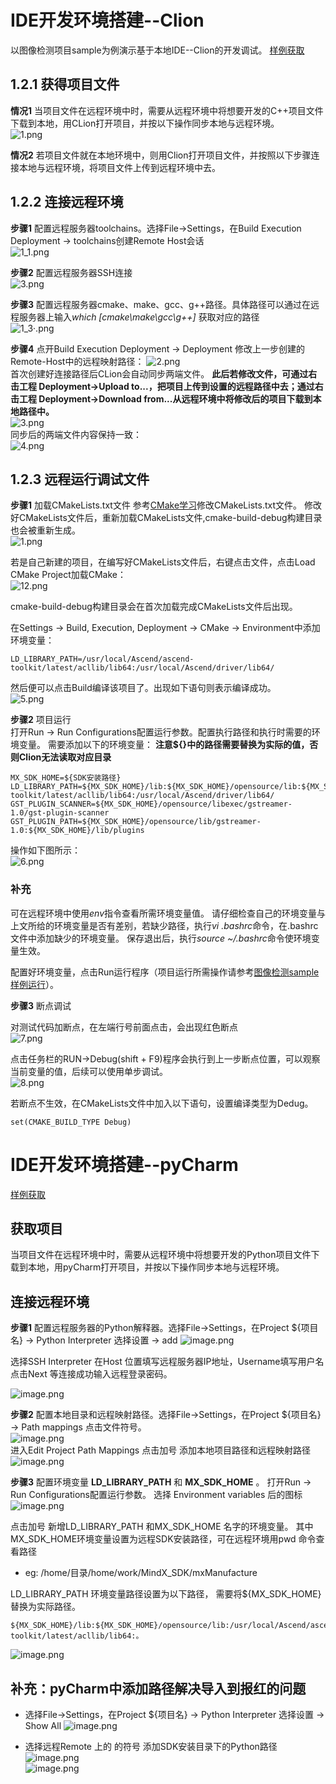 # IDE开发环境搭建--Clion

以图像检测项目sample为例演示基于本地IDE--Clion的开发调试。
[样例获取](https://gitee.com/ascend/mindxsdk-referenceapps/tree/master/tutorials/ImageDetectionSample)

## 1.2.1 获得项目文件
**情况1** 当项目文件在远程环境中时，需要从远程环境中将想要开发的C++项目文件下载到本地，用CLion打开项目，并按以下操作同步本地与远程环境。  
![1.png](img/1623219436881.png '1.png')

**情况2** 若项目文件就在本地环境中，则用Clion打开项目文件，并按照以下步骤连接本地与远程环境，将项目文件上传到远程环境中去。


## 1.2.2 连接远程环境

**步骤1**   配置远程服务器toolchains。选择File->Settings，在Build Execution Deployment -> toolchains创建Remote Host会话  
![1_1.png](img/1622100078616.png '1_1.png')

**步骤2**   配置远程服务器SSH连接  
![3.png](img/1622528329436.png '3.png')

**步骤3**   配置远程服务器cmake、make、gcc、g++路径。具体路径可以通过在远程服务器上输入*which [cmake\make\gcc\g++]* 获取对应的路径  
![1_3·.png](img/1622101236396.png '1_3·.png')

**步骤4**  点开Build Execution Deployment -> Deployment 修改上一步创建的Remote-Host中的远程映射路径： 
![2.png](img/1623220168055.png '2.png')  
首次创建好连接路径后CLion会自动同步两端文件。
**此后若修改文件，可通过右击工程 Deployment->Upload to...，把项目上传到设置的远程路径中去；通过右击工程 Deployment->Download from...从远程环境中将修改后的项目下载到本地路径中。**  
![3.png](img/1623220230223.png '3.png')  
同步后的两端文件内容保持一致：  
![4.png](img/1623220694823.png '4.png')

## 1.2.3 远程运行调试文件
**步骤1**  加载CMakeLists.txt文件
参考[CMake学习](./Cmake介绍.md)修改CMakeLists.txt文件。
修改好CMakeLists文件后，重新加载CMakeLists文件,cmake-build-debug构建目录也会被重新生成。  
  ![1.png](img/1622518642593.png '1.png')
  
  若是自己新建的项目，在编写好CMakeLists文件后，右键点击文件，点击Load CMake Project加载CMake：  
![12.png](img/1622259348404.png '12.png')


cmake-build-debug构建目录会在首次加载完成CMakeLists文件后出现。

在Settings -> Build, Execution, Deployment -> CMake -> Environment中添加环境变量：
```
LD_LIBRARY_PATH=/usr/local/Ascend/ascend-toolkit/latest/acllib/lib64:/usr/local/Ascend/driver/lib64/ 
```
然后便可以点击Build编译该项目了。出现如下语句则表示编译成功。  
![5.png](img/1623220827671.png '5.png')

 **步骤2**  项目运行  
打开Run -> Run Configurations配置运行参数。配置执行路径和执行时需要的环境变量。
需要添加以下的环境变量：
**注意${}中的路径需要替换为实际的值，否则Clion无法读取对应目录**
```
MX_SDK_HOME=${SDK安装路径}
LD_LIBRARY_PATH=${MX_SDK_HOME}/lib:${MX_SDK_HOME}/opensource/lib:${MX_SDK_HOME}/opensource/lib64:/usr/local/Ascend/ascend-toolkit/latest/acllib/lib64:/usr/local/Ascend/driver/lib64/
GST_PLUGIN_SCANNER=${MX_SDK_HOME}/opensource/libexec/gstreamer-1.0/gst-plugin-scanner
GST_PLUGIN_PATH=${MX_SDK_HOME}/opensource/lib/gstreamer-1.0:${MX_SDK_HOME}/lib/plugins
```
操作如下图所示：  
![6.png](img/1623221233288.png '6.png')

### 补充
可在远程环境中使用*env*指令查看所需环境变量值。
请仔细检查自己的环境变量与上文所给的环境变量是否有差别，若缺少路径，执行*vi .bashrc*命令，在.bashrc文件中添加缺少的环境变量。
保存退出后，执行*source ~/.bashrc*命令使环境变量生效。

配置好环境变量，点击Run运行程序（项目运行所需操作请参考[图像检测sample样例运行](./2-1图像检测sample样例.md)）。


**步骤3**  断点调试

对测试代码加断点，在左端行号前面点击，会出现红色断点  
![7.png](img/1623221481373.png '7.png')

点击任务栏的RUN->Debug(shift + F9)程序会执行到上一步断点位置，可以观察当前变量的值，后续可以使用单步调试。  
![8.png](img/1623221646773.png '8.png')

若断点不生效，在CMakeLists文件中加入以下语句，设置编译类型为Dedug。
```
set(CMAKE_BUILD_TYPE Debug)
```


# IDE开发环境搭建--pyCharm

[样例获取](https://gitee.com/ascend/mindxsdk-referenceapps/tree/master/tutorials/ImageDetectionSample)

## 获取项目
当项目文件在远程环境中时，需要从远程环境中将想要开发的Python项目文件下载到本地，用pyCharm打开项目，并按以下操作同步本地与远程环境。
## 连接远程环境

**步骤1**   配置远程服务器的Python解释器。选择File->Settings，在Project ${项目名} -> Python Interpreter 选择设置 -> add
![image.png](img/1623309211218.png 'image.png')

选择SSH Interpreter 在Host 位置填写远程服务器IP地址，Username填写用户名   点击Next   等连接成功输入远程登录密码。

![image.png](img/1623309361995.png 'image.png')


**步骤2**  配置本地目录和远程映射路径。选择File->Settings，在Project ${项目名} -> Path mappings 点击文件符号。  
![image.png](img/1623316129521.png 'image.png')  
进入Edit Project Path Mappings 点击加号  添加本地项目路径和远程映射路径  
![image.png](img/1623316215637.png 'image.png')



**步骤3**  配置环境变量 **LD_LIBRARY_PATH** 和 **MX_SDK_HOME** 。 打开Run -> Run Configurations配置运行参数。
选择 Environment variables 后的图标
![image.png](img/1623316788931.png 'image.png')

点击加号 新增LD_LIBRARY_PATH 和MX_SDK_HOME 名字的环境变量。
其中MX_SDK_HOME环境变量设置为远程SDK安装路径，可在远程环境用pwd 命令查看路径
- eg:  /home/目录/home/work/MindX_SDK/mxManufacture

LD_LIBRARY_PATH 环境变量路径设置为以下路径， 需要将${MX_SDK_HOME}替换为实际路径。
```
${MX_SDK_HOME}/lib:${MX_SDK_HOME}/opensource/lib:/usr/local/Ascend/ascend-toolkit/latest/acllib/lib64:。
```

![image.png](img/1623316885642.png 'image.png')

## 补充：pyCharm中添加路径解决导入到报红的问题

- 选择File->Settings，在Project ${项目名} -> Python Interpreter 选择设置 -> Show All
![image.png](img/1623315719375.png 'image.png')  


- 选择远程Remote 上的 的符号 添加SDK安装目录下的Python路径  
![image.png](img/1623315806818.png 'image.png')  
![image.png](img/1623755172684.png 'image.png')  


